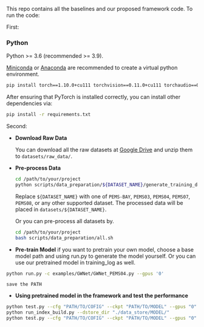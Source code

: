 This repo contains all the baselines and our proposed framework code. 
To run the code:

First:
### Python

Python >= 3.6 (recommended >= 3.9).

[Miniconda](https://docs.conda.io/en/latest/miniconda.html) or [Anaconda](https://www.anaconda.com/) are recommended to create a virtual python environment.



```bash
pip install torch==1.10.0+cu111 torchvision==0.11.0+cu111 torchaudio==0.10.0 -f https://download.pytorch.org/whl/torch_stable.html
```

After ensuring that PyTorch is installed correctly, you can install other dependencies via:

```bash
pip install -r requirements.txt
```

Second:



- **Download Raw Data**

    You can download all the raw datasets at [Google Drive](https://drive.google.com/drive/folders/14EJVODCU48fGK0FkyeVom_9lETh80Yjp) and unzip them to `datasets/raw_data/`.

- **Pre-process Data**

    ```bash
    cd /path/to/your/project
    python scripts/data_preparation/${DATASET_NAME}/generate_training_data.py
    ```

    Replace `${DATASET_NAME}` with one of `PEMS-BAY`, `PEMS03`, `PEMS04`, `PEMS07`, `PEMS08`, or any other supported dataset. The processed data will be placed in `datasets/${DATASET_NAME}`.

    Or you can pre-process all datasets by.

    ```bash
    cd /path/to/your/project
    bash scripts/data_preparation/all.sh
    ```

- **Pre-train Model** 
    if you want to pretrain your own model, choose a base model path and using run.py to generate the model yourself. Or you can use our pretrained model in training_log as well.
```bash
python run.py -c examples/GWNet/GWNet_PEMS04.py --gpus '0'
```
    save the PATH

- **Using pretrained model in the framework and test the performance**
```bash
python test.py --cfg "PATH/TO/COFIG" --ckpt "PATH/TO/MODEL" --gpus "0" --task "create_data_store" --dstore_dir "./data_store/MODEL"   
python run_index_build.py --dstore_dir "./data_store/MODEL/" 
python test.py --cfg "PATH/TO/COFIG" --ckpt "PATH/TO/MODEL" --gpus "0" --task "knn_test" --dstore_dir "./data_store/MODEL"   
```

